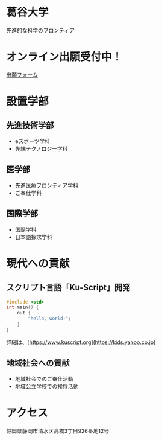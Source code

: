 # 葛谷大学
先進的な科学のフロンティア

# オンライン出願受付中！ 
[出願フォーム](./syutsugan.html)

# 設置学部

## 先進技術学部
* eスポーツ学科
* 先端テクノロジー学科

## 医学部
* 先進医療フロンティア学科
* ご奉仕学科

## 国際学部
* 国際学科
* 日本語探求学科

# 現代への貢献

## スクリプト言語「Ku-Script」開発
``` cpp
#include <std>
int main() {
	out {
		"hello, world!";
	}
}
```

詳細は、[https://www.kuscript.org](https://kids.yahoo.co.jp)

## 地域社会への貢献

* 地域社会でのご奉仕活動
* 地域公立学校での挨拶活動

# アクセス

静岡県静岡市清水区高橋3丁目926番地12号
